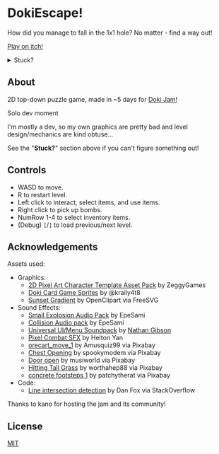 # DokiEscape!

How did you manage to fall in the 1x1 hole? No matter - find a way out!

[Play on itch!](https://chris-sophos.itch.io/dokiescape)

<details>
  <summary>Stuck?</summary>
  A green highlight means the tile is interactable. (click to interact)

  A black highlight means the tile is out of range or is cannot be interacted (chests that have already been opened, D.A.D. before clearing tracks, trapdoor before sending D.A.D. through)

  You have you send D.A.D. through the trapdoor before you can go.

  Press R to restart the current level.

  Only small bombs can be detonated manually, medium and large bombs have to be triggered by other explosions.
</details>

## About

2D top-down puzzle game, made in ~5 days for [Doki Jam!](https://itch.io/jam/doki-jam)

Solo dev moment

I'm mostly a dev, so my own graphics are pretty bad and level design/mechanics are kind obtuse...

See the "**Stuck?**" section above if you can't figure something out!

## Controls
- WASD to move.
- R to restart level.
- Left click to interact, select items, and use items.
- Right click to pick up bombs.
- NumRow 1-4 to select inventory items.
- (Debug) `[`/`]` to load previous/next level.

## Acknowledgements
Assets used:
- Graphics:
  - [2D Pixel Art Character Template Asset Pack](https://zegley.itch.io/2d-platformermetroidvania-asset-pack) by ZeggyGames
  - [Doki Card Game Sprites](https://kraily4t8.itch.io/doki-jam-assets) by @kraily4t8
  - [Sunset Gradient](https://freesvg.org/zeimusu-sunset-gradient) by OpenClipart via FreeSVG
- Sound Effects:
  - [Small Explosion Audio Pack](https://epesami.itch.io/small-explosion-audio-pack) by EpeSami
  - [Collision Audio pack](https://epesami.itch.io/collision-audio-pack) by EpeSami
  - [Universal UI/Menu Soundpack](https://cyrex-studios.itch.io/universal-ui-soundpack) by [Nathan Gibson](https://nathangibson.myportfolio.com)
  - [Pixel Combat SFX](https://cyrex-studios.itch.io/universal-ui-soundpack) by Helton Yan
  - [orecart_move_1](https://pixabay.com/sound-effects/orecart-move-1-100470/) by Amusquiz99 via Pixabay
  - [Chest Opening](https://pixabay.com/sound-effects/chest-opening-87569/) by spookymodem via Pixabay
  - [Door open](https://pixabay.com/sound-effects/door-open-86191/) by musiworld via Pixabay
  - [Hitting Tall Grass](https://pixabay.com/sound-effects/hitting-tall-grass-32282/) by worthahep88 via Pixabay
  - [concrete footsteps 1](https://pixabay.com/sound-effects/concrete-footsteps-1-6265/) by patchytherat via Pixabay
- Code:
  - [Line intersection detection](https://stackoverflow.com/a/24392281) by Dan Fox via StackOverflow

Thanks to kano for hosting the jam and its community!

## License

[MIT](./LICENSE)
